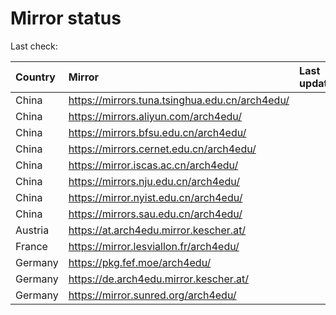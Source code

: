 <script src="./time.js"></script>
# Mirror status
Last check: <script type="text/javascript">localize(1715379525.3638444);</script>

|Country|Mirror|Last update|
|:------|:-----|:----------|
|China|https://mirrors.tuna.tsinghua.edu.cn/arch4edu/|<script type="text/javascript">localize(1715366363);</script>|
|China|https://mirrors.aliyun.com/arch4edu/|<script type="text/javascript">localize(1715322854);</script>|
|China|https://mirrors.bfsu.edu.cn/arch4edu/|<script type="text/javascript">localize(1715322854);</script>|
|China|https://mirrors.cernet.edu.cn/arch4edu/|<script type="text/javascript">localize(1715366363);</script>|
|China|https://mirror.iscas.ac.cn/arch4edu/|<script type="text/javascript">localize(1715322854);</script>|
|China|https://mirrors.nju.edu.cn/arch4edu/|<script type="text/javascript">localize(1715279627);</script>|
|China|https://mirror.nyist.edu.cn/arch4edu/|<script type="text/javascript">localize(1715366363);</script>|
|China|https://mirrors.sau.edu.cn/arch4edu/|<script type="text/javascript">localize(1715366363);</script>|
|Austria|https://at.arch4edu.mirror.kescher.at/|<script type="text/javascript">localize(1715366363);</script>|
|France|https://mirror.lesviallon.fr/arch4edu/|<script type="text/javascript">localize(1715322854);</script>|
|Germany|https://pkg.fef.moe/arch4edu/|<script type="text/javascript">localize(1715366363);</script>|
|Germany|https://de.arch4edu.mirror.kescher.at/|<script type="text/javascript">localize(1715366363);</script>|
|Germany|https://mirror.sunred.org/arch4edu/|<script type="text/javascript">localize(1715366363);</script>|

<script src="./tablefilter/tablefilter.js"></script>
<script src="./table.js"></script>